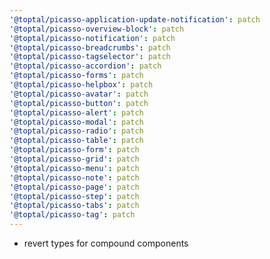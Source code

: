```yaml
---
'@toptal/picasso-application-update-notification': patch
'@toptal/picasso-overview-block': patch
'@toptal/picasso-notification': patch
'@toptal/picasso-breadcrumbs': patch
'@toptal/picasso-tagselector': patch
'@toptal/picasso-accordion': patch
'@toptal/picasso-forms': patch
'@toptal/picasso-helpbox': patch
'@toptal/picasso-avatar': patch
'@toptal/picasso-button': patch
'@toptal/picasso-alert': patch
'@toptal/picasso-modal': patch
'@toptal/picasso-radio': patch
'@toptal/picasso-table': patch
'@toptal/picasso-form': patch
'@toptal/picasso-grid': patch
'@toptal/picasso-menu': patch
'@toptal/picasso-note': patch
'@toptal/picasso-page': patch
'@toptal/picasso-step': patch
'@toptal/picasso-tabs': patch
'@toptal/picasso-tag': patch
---
```


- revert types for compound components
